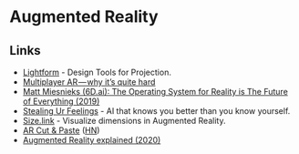 # Augmented Reality

## Links

* [Lightform](https://lightform.com/) - Design Tools for Projection.
* [Multiplayer AR — why it’s quite hard](https://medium.com/6d-ai/multiplayer-ar-why-its-quite-hard-43efdb378418)
* [Matt Miesnieks \(6D.ai\): The Operating System for Reality is The Future of Everything \(2019\)](https://www.youtube.com/watch?v=ge5m-UhF6RU)
* [Stealing Ur Feelings](https://github.com/noahlevenson/stealing-ur-feelings) - AI that knows you better than you know yourself.
* [Size.link](https://size.link/) - Visualize dimensions in Augmented Reality.
* [AR Cut & Paste](https://github.com/cyrildiagne/ar-cutpaste) \([HN](https://news.ycombinator.com/item?id=23063486)\)
* [Augmented Reality explained \(2020\)](https://vas3k.com/blog/augmented_reality/)

